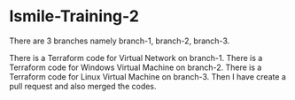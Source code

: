 # Ismile-Training-2

There are 3 branches namely branch-1, branch-2, branch-3.

There is a Terraform code for Virtual Network on branch-1.
There is a Terraform code for Windows Virtual Machine on branch-2.
There is a Terraform code for Linux Virtual Machine on branch-3.
Then I have create a pull request and also merged the codes.

